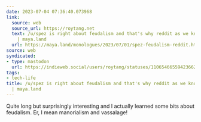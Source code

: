 ```yaml
---
date: 2023-07-04 07:36:40.073968
link:
  source: web
  source_url: https://roytang.net
  text: /u/spez is right about feudalism and that's why reddit as we know it is doomed
    | maya.land
  url: https://maya.land/monologues/2023/07/01/spez-feudalism-reddit.html
source: web
syndicated:
- type: mastodon
  url: https://indieweb.social/users/roytang/statuses/110654665594236627
tags:
- tech-life
title: /u/spez is right about feudalism and that's why reddit as we know it is doomed
  | maya.land
---
```


Quite long but surprisingly interesting and I actually learned some bits about feudalism. Er, I mean manorialism and vassalage!